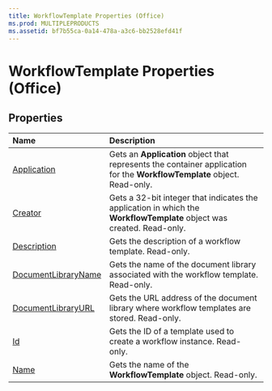 ```yaml
---
title: WorkflowTemplate Properties (Office)
ms.prod: MULTIPLEPRODUCTS
ms.assetid: bf7b55ca-0a14-478a-a3c6-bb2528efd41f
---
```



# WorkflowTemplate Properties (Office)

## Properties



|**Name**|**Description**|
|:-----|:-----|
|[Application](workflowtemplate-application-property-office.md)|Gets an  **Application** object that represents the container application for the **WorkflowTemplate** object. Read-only.|
|[Creator](workflowtemplate-creator-property-office.md)|Gets a 32-bit integer that indicates the application in which the  **WorkflowTemplate** object was created. Read-only.|
|[Description](workflowtemplate-description-property-office.md)|Gets the description of a workflow template. Read-only.|
|[DocumentLibraryName](workflowtemplate-documentlibraryname-property-office.md)|Gets the name of the document library associated with the workflow template. Read-only.|
|[DocumentLibraryURL](workflowtemplate-documentlibraryurl-property-office.md)|Gets the URL address of the document library where workflow templates are stored. Read-only.|
|[Id](workflowtemplate-id-property-office.md)|Gets the ID of a template used to create a workflow instance. Read-only.|
|[Name](workflowtemplate-name-property-office.md)|Gets the name of the  **WorkflowTemplate** object. Read-only.|

